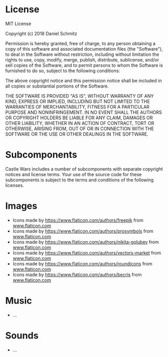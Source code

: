# License

MIT License

Copyright (c) 2018 Daniel Schmitz

Permission is hereby granted, free of charge, to any person obtaining a copy
of this software and associated documentation files (the "Software"), to deal
in the Software without restriction, including without limitation the rights
to use, copy, modify, merge, publish, distribute, sublicense, and/or sell
copies of the Software, and to permit persons to whom the Software is
furnished to do so, subject to the following conditions:

The above copyright notice and this permission notice shall be included in all
copies or substantial portions of the Software.

THE SOFTWARE IS PROVIDED "AS IS", WITHOUT WARRANTY OF ANY KIND, EXPRESS OR
IMPLIED, INCLUDING BUT NOT LIMITED TO THE WARRANTIES OF MERCHANTABILITY,
FITNESS FOR A PARTICULAR PURPOSE AND NONINFRINGEMENT. IN NO EVENT SHALL THE
AUTHORS OR COPYRIGHT HOLDERS BE LIABLE FOR ANY CLAIM, DAMAGES OR OTHER
LIABILITY, WHETHER IN AN ACTION OF CONTRACT, TORT OR OTHERWISE, ARISING FROM,
OUT OF OR IN CONNECTION WITH THE SOFTWARE OR THE USE OR OTHER DEALINGS IN THE
SOFTWARE.
   

# Subcomponents

Castle Wars includes a number of subcomponents with 
separate copyright notices and license terms. Your use 
of the source code for these subcomponents is subject to 
the terms and conditions of the following licenses. 


# Images

* Icons made by https://www.flaticon.com/authors/freepik from www.flaticon.com
* Icons made by https://www.flaticon.com/authors/prosymbols from www.flaticon.com 
* Icons made by https://www.flaticon.com/authors/nikita-golubev from www.flaticon.com 
* Icons made by https://www.flaticon.com/authors/vectors-market from www.flaticon.com 
* Icons made by https://www.flaticon.com/authors/roundicons from www.flaticon.com 
* Icons made by https://www.flaticon.com/authors/becris from www.flaticon.com 

# Music

* ...

# Sounds

* ...